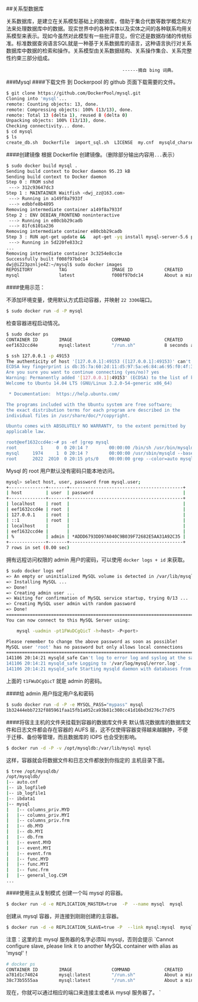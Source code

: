 ##关系型数据库

关系数据库，是建立在关系模型基础上的数据库，借助于集合代数等数学概念和方法来处理数据库中的数据。现实世界中的各种实体以及实体之间的各种联系均用关系模型来表示。现如今虽然对此模型有一些批评意见，但它还是数据存储的传统标准。标准数据查询语言SQL就是一种基于关系数据库的语言，这种语言执行对关系数据库中数据的检索和操作。关系模型由关系数据结构、关系操作集合、关系完整性约束三部分组成。

                                                ------摘自 bing 词典。

###Mysql
####下载文件
到 Dockerpool 的 github 页面下载需要的文件。
```sh
$ git clone https://github.com/DockerPool/mysql.git
Cloning into 'mysql'...
remote: Counting objects: 13, done.
remote: Compressing objects: 100% (13/13), done.
remote: Total 13 (delta 1), reused 8 (delta 0)
Unpacking objects: 100% (13/13), done.
Checking connectivity... done.
$ cd mysql
$ ls
create_db.sh  Dockerfile  import_sql.sh  LICENSE  my.cnf  mysqld_charset.cnf  README.md  run.sh
```
####创建镜像
根据 Dockerfile 创建镜像。（删除部分输出内容用`...`表示）
```sh
$ sudo docker build mysql .
Sending build context to Docker daemon 95.23 kB
Sending build context to Docker daemon
Step 0 : FROM sshd
 ---> 312c93647dc3
Step 1 : MAINTAINER Waitfish <dwj_zz@163.com>
 ---> Running in a149f8a7933f
 ---> edbbfe8b4895
Removing intermediate container a149f8a7933f
Step 2 : ENV DEBIAN_FRONTEND noninteractive
 ---> Running in e80cbb29cadb
 ---> 81fc6101a236
Removing intermediate container e80cbb29cadb
Step 3 : RUN apt-get update &&   apt-get -yq install mysql-server-5.6 pwgen &&   rm -rf /var/lib/apt/lists/*
 ---> Running in 5d220fe833c2
...
Removing intermediate container 3c3254e8cc1e
Successfully built f008f97bdc14
dwj@iZ23pznlje4Z:~/mysql$ sudo docker images
REPOSITORY          TAG                 IMAGE ID            CREATED              VIRTUAL SIZE
mysql               latest              f008f97bdc14        About a minute ago   539.1 MB
```
####使用示范：

不添加环境变量，使用默认方式启动容器，并映射 `22 3306`端口。
```sh
$ sudo docker run -d -P mysql
```
检查容器进程启动情况。
```sh
$ sudo docker ps
CONTAINER ID        IMAGE               COMMAND             CREATED             STATUS              PORTS                                            NAMES
eef1632ccd4e        mysql:latest        "/run.sh"           8 seconds ago       Up 8 seconds        0.0.0.0:49153->22/tcp, 0.0.0.0:49154->3306/tcp   angry_einstein

$ ssh 127.0.0.1 -p 49153
The authenticity of host '[127.0.0.1]:49153 ([127.0.0.1]:49153)' can't be established.
ECDSA key fingerprint is db:35:7a:60:2d:11:d5:97:5a:e6:84:a6:95:f0:4f:32.
Are you sure you want to continue connecting (yes/no)? yes
Warning: Permanently added '[127.0.0.1]:49153' (ECDSA) to the list of known hosts.
Welcome to Ubuntu 14.04 LTS (GNU/Linux 3.2.0-54-generic x86_64)

 * Documentation:  https://help.ubuntu.com/

The programs included with the Ubuntu system are free software;
the exact distribution terms for each program are described in the
individual files in /usr/share/doc/*/copyright.

Ubuntu comes with ABSOLUTELY NO WARRANTY, to the extent permitted by
applicable law.

root@eef1632ccd4e:~# ps -ef |grep mysql
root         1     0  0 20:14 ?        00:00:00 /bin/sh /usr/bin/mysqld_safe
mysql     1974     1  0 20:14 ?        00:00:00 /usr/sbin/mysqld --basedir=/usr --datadir=/var/lib/mysql --plugin-dir=/usr/lib/mysql/plugin --user=mysql --log-error=/var/log/mysql/error.log --pid-file=/var/run/mysqld/mysqld.pid --socket=/var/run/mysqld/mysqld.sock --port=3306
root      2022  2010  0 20:15 pts/0    00:00:00 grep --color=auto mysql
```
Mysql 的 root 用户默认没有密码只能本地访问。
```sh
mysql> select host, user, password from mysql.user;
+--------------+-------+-------------------------------------------+
| host         | user  | password                                  |
+--------------+-------+-------------------------------------------+
| localhost    | root  |                                           |
| eef1632ccd4e | root  |                                           |
| 127.0.0.1    | root  |                                           |
| ::1          | root  |                                           |
| localhost    |       |                                           |
| eef1632ccd4e |       |                                           |
| %            | admin | *ADDD6793DD97A040C9B039F72682E5AA31A92C35 |
+--------------+-------+-------------------------------------------+
7 rows in set (0.00 sec)
```
拥有远程访问权限的 admin 用户的密码，可以使用 `docker logs + id` 来获取。
```sh
$ sudo docker logs eef
=> An empty or uninitialized MySQL volume is detected in /var/lib/mysql
=> Installing MySQL ...
=> Done!
=> Creating admin user ...
=> Waiting for confirmation of MySQL service startup, trying 0/13 ...
=> Creating MySQL user admin with random password
=> Done!
========================================================================
You can now connect to this MySQL Server using:

    mysql -uadmin -pt1FWuDCgQicT -h<host> -P<port>

Please remember to change the above password as soon as possible!
MySQL user 'root' has no password but only allows local connections
========================================================================
141106 20:14:21 mysqld_safe Can't log to error log and syslog at the same time.  Remove all --log-error configuration options for --syslog to take effect.
141106 20:14:21 mysqld_safe Logging to '/var/log/mysql/error.log'.
141106 20:14:21 mysqld_safe Starting mysqld daemon with databases from /var/lib/mysql
```
上面的 `t1FWuDCgQicT` 就是 admin 的密码。

####给 admin 用户指定用户名和密码
```sh
$ sudo docker run -d -P -e MYSQL_PASS="mypass" mysql
1b32444ebb7232f885961faa15fb1a052ca93b81c308cc41d16bd3d276c77d75
```
####将宿主主机的文件夹挂载到容器的数据库文件夹
默认情况数据库的数据库文件和日志文件都会存在容器的 AUFS 层，这不仅使得容器变得越来越臃肿，不便于迁移、备份等管理，而且数据库的 IOPS 也会受到影响。
```sh
$ docker run -d -P -v /opt/mysqldb:/var/lib/mysql mysql
```
这样，容器就会将数据文件和日志文件都放到你指定的 主机目录下面。
```sh
$ tree /opt/mysqldb/
/opt/mysqldb/
|-- auto.cnf
|-- ib_logfile0
|-- ib_logfile1
|-- ibdata1
|-- mysql
|   |-- columns_priv.MYD
|   |-- columns_priv.MYI
|   |-- columns_priv.frm
|   |-- db.MYD
|   |-- db.MYI
|   |-- db.frm
|   |-- event.MYD
|   |-- event.MYI
|   |-- event.frm
|   |-- func.MYD
|   |-- func.MYI
|   |-- func.frm
|   |-- general_log.CSM
...
```
####使用主从复制模式
创建一个叫 mysql 的容器。
```sh
$ docker run -d -e REPLICATION_MASTER=true  -P  --name mysql  mysql
```
创建从 mysql 容器，并连接到刚刚创建的主容器。
```sh
$ docker run -d -e REPLICATION_SLAVE=true -P  --link mysql:mysql  mysql
```
注意：这里的主 mysql 服务器的名字必须叫 mysql，否则会提示 `Cannot configure slave, please link it to another MySQL container with alias as 'mysql'！
```sh
# docker ps
CONTAINER ID        IMAGE               COMMAND             CREATED              STATUS              PORTS                                            NAMES
a781d1c74024        mysql:latest        "/run.sh"           About a minute ago   Up About a minute   0.0.0.0:49167->22/tcp, 0.0.0.0:49168->3306/tcp   romantic_fermi
38c73b5555aa        mysql:latest        "/run.sh"           About a minute ago   Up About a minute   0.0.0.0:49165->22/tcp, 0.0.0.0:49166->3306/tcp   mysql
```
现在，你就可以通过相应的端口来连接主或者从 mysql 服务器了。
`

